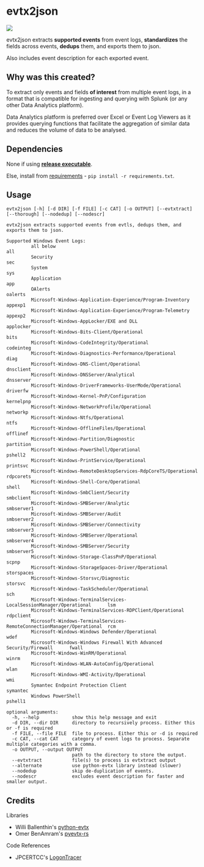 # evtx2json
![](https://img.shields.io/badge/python-3.7-blue.svg)

evtx2json extracts **supported events** from event logs, **standardizes** the fields across events, **dedups** them, 
and exports them to json.

Also includes event description for each exported event.

## Why was this created?
To extract only events and fields **of interest** from multiple event logs, in
a format that is compatible for ingesting and querying with Splunk (or any other Data Analytics platform).

Data Analytics platform is preferred over Excel or Event Log Viewers as it provides querying functions that facilitate 
the aggregation of similar data and reduces the volume of data to be analysed.  

## Dependencies
None if using [**release executable**](https://github.com/Silv3rHorn/evtx2json/releases). 

Else, install from [requirements](https://github.com/Silv3rHorn/evtx2json/blob/master/requirements.txt) - `pip install -r requirements.txt`.

## Usage
```
evtx2json [-h] [-d DIR] [-f FILE] [-c CAT] [-o OUTPUT] [--evtxtract] [--thorough] [--nodedup] [--nodescr]

evtx2json extracts supported events from evtls, dedups them, and exports them to json.

Supported Windows Event Logs:
         all below                                                               all
         Security                                                                sec
         System                                                                  sys
         Application                                                             app
         OAlerts                                                                 oalerts
         Microsoft-Windows-Application-Experience/Program-Inventory              appexp1
         Microsoft-Windows-Application-Experience/Program-Telemetry              appexp2
         Microsoft-Windows-AppLocker/EXE and DLL                                 applocker
         Microsoft-Windows-Bits-Client/Operational                               bits
         Microsoft-Windows-CodeIntegrity/Operational                             codeinteg
         Microsoft-Windows-Diagnostics-Performance/Operational                   diag
         Microsoft-Windows-DNS-Client/Operational                                dnsclient
         Microsoft-Windows-DNSServer/Analytical                                  dnsserver
         Microsoft-Windows-DriverFrameworks-UserMode/Operational                 driverfw
         Microsoft-Windows-Kernel-PnP/Configuration                              kernelpnp
         Microsoft-Windows-NetworkProfile/Operational                            networkp
         Microsoft-Windows-Ntfs/Operational                                      ntfs
         Microsoft-Windows-OfflineFiles/Operational                              offlinef
         Microsoft-Windows-Partition/Diagnostic                                  partition
         Microsoft-Windows-PowerShell/Operational                                pshell2
         Microsoft-Windows-PrintService/Operational                              printsvc
         Microsoft-Windows-RemoteDesktopServices-RdpCoreTS/Operational           rdpcorets
         Microsoft-Windows-Shell-Core/Operational                                shell
         Microsoft-Windows-SmbClient/Security                                    smbclient
         Microsoft-Windows-SMBServer/Analytic                                    smbserver1
         Microsoft-Windows-SMBServer/Audit                                       smbserver2
         Microsoft-Windows-SMBServer/Connectivity                                smbserver3
         Microsoft-Windows-SMBServer/Operational                                 smbserver4
         Microsoft-Windows-SMBServer/Security                                    smbserver5
         Microsoft-Windows-Storage-ClassPnP/Operational                          scpnp
         Microsoft-Windows-StorageSpaces-Driver/Operational                      storspaces
         Microsoft-Windows-Storsvc/Diagnostic                                    storsvc
         Microsoft-Windows-TaskScheduler/Operational                             sch
         Microsoft-Windows-TerminalServices-LocalSessionManager/Operational      lsm
         Microsoft-Windows-TerminalServices-RDPClient/Operational                rdpclient
         Microsoft-Windows-TerminalServices-RemoteConnectionManager/Operational  rcm
         Microsoft-Windows-Windows Defender/Operational                          wdef
         Microsoft-Windows-Windows Firewall With Advanced Security/Firewall      fwall
         Microsoft-Windows-WinRM/Operational                                     winrm
         Microsoft-Windows-WLAN-AutoConfig/Operational                           wlan
         Microsoft-Windows-WMI-Activity/Operational                              wmi
         Symantec Endpoint Protection Client                                     symantec
         Windows PowerShell                                                      pshell1

optional arguments:
  -h, --help            show this help message and exit
  -d DIR, --dir DIR     directory to recursively process. Either this or -f is required
  -f FILE, --file FILE  file to process. Either this or -d is required
  -c CAT, --cat CAT     category of event logs to process. Separate multiple categories with a comma.
  -o OUTPUT, --output OUTPUT
                        path to the directory to store the output.
  --evtxtract           file(s) to process is evtxtract output
  --alternate           use python-evtx library instead (slower)
  --nodedup             skip de-duplication of events.
  --nodescr             excludes event description for faster and smaller output.
```

## Credits
Libraries
- Willi Ballenthin's [python-evtx](https://github.com/williballenthin/python-evtx)
- Omer BenAmram's [pyevtx-rs](https://github.com/omerbenamram/pyevtx-rs)

Code References
- JPCERTCC's [LogonTracer](https://github.com/JPCERTCC/LogonTracer)
